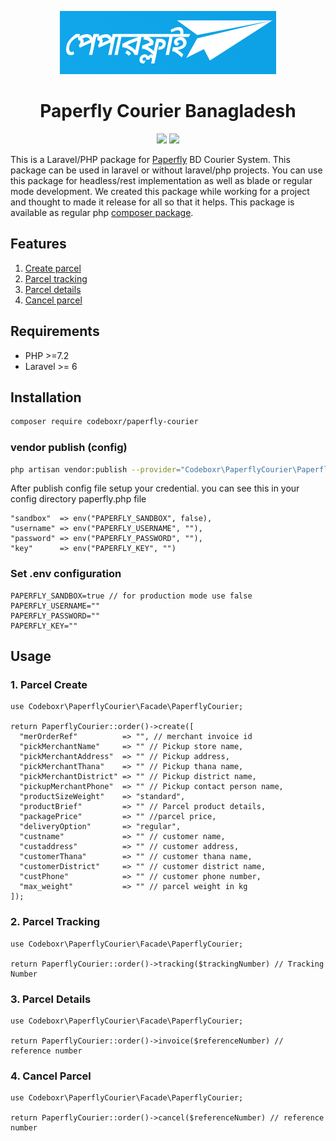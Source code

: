 <p align="center" style="color: #0b0b0b">
  <img src="https://raw.githubusercontent.com/codeboxrcodehub/paperfly-courier/main/image/logo.png">
</p>

<h1 align="center">Paperfly Courier Banagladesh</h1>
<p align="center" >
<img src="https://img.shields.io/packagist/dt/codeboxr/paperfly-courier">
<img src="https://img.shields.io/packagist/stars/codeboxr/paperfly-courier">
</p>

This is a Laravel/PHP package for [Paperfly](https://paperfly.com.bd/) BD Courier System. This package can be used in laravel or without laravel/php projects. You can use this package for headless/rest implementation as well as blade or regular mode development. We created this package while working for a project and thought to made it release for all so that it helps. This package is available as regular php [composer package](https://packagist.org/packages/codeboxr/paperfly-courier).

## Features

1. [Create parcel](https://github.com/codeboxrcodehub/ecourier-courier#1-get-ecourier-delivery-city-list)
2. [Parcel tracking](https://github.com/codeboxrcodehub/ecourier-courier#2-get-ecourier-delivery-thanaupzilla-list)
3. [Parcel details](https://github.com/codeboxrcodehub/ecourier-courier#3-get-ecourier-delivery-postcode-list)
4. [Cancel parcel](https://github.com/codeboxrcodehub/ecourier-courier#3-get-ecourier-delivery-postcode-list)


## Requirements

- PHP >=7.2
- Laravel >= 6

## Installation

```bash
composer require codeboxr/paperfly-courier
```

### vendor publish (config)

```bash
php artisan vendor:publish --provider="Codeboxr\PaperflyCourier\PaperflyCourierServiceProvider"
```

After publish config file setup your credential. you can see this in your config directory paperfly.php file

```
"sandbox"  => env("PAPERFLY_SANDBOX", false),
"username" => env("PAPERFLY_USERNAME", ""),
"password" => env("PAPERFLY_PASSWORD", ""),
"key"      => env("PAPERFLY_KEY", "")
```

### Set .env configuration

```
PAPERFLY_SANDBOX=true // for production mode use false
PAPERFLY_USERNAME=""
PAPERFLY_PASSWORD=""
PAPERFLY_KEY=""
```

## Usage

### 1. Parcel Create
```
use Codeboxr\PaperflyCourier\Facade\PaperflyCourier;

return PaperflyCourier::order()->create([
  "merOrderRef"          => "", // merchant invoice id
  "pickMerchantName"     => "" // Pickup store name,
  "pickMerchantAddress"  => "" // Pickup address,
  "pickMerchantThana"    => "" // Pickup thana name,
  "pickMerchantDistrict" => "" // Pickup district name,
  "pickupMerchantPhone"  => "" // Pickup contact person name,
  "productSizeWeight"    => "standard",
  "productBrief"         => "" // Parcel product details, 
  "packagePrice"         => "" //parcel price,
  "deliveryOption"       => "regular",
  "custname"             => "" // customer name,
  "custaddress"          => "" // customer address,
  "customerThana"        => "" // customer thana name,
  "customerDistrict"     => "" // customer district name,
  "custPhone"            => "" // customer phone number,
  "max_weight"           => "" // parcel weight in kg
]);
```


### 2. Parcel Tracking
```
use Codeboxr\PaperflyCourier\Facade\PaperflyCourier;

return PaperflyCourier::order()->tracking($trackingNumber) // Tracking Number
```

### 3. Parcel Details
```
use Codeboxr\PaperflyCourier\Facade\PaperflyCourier;

return PaperflyCourier::order()->invoice($referenceNumber) // reference number
```

### 4. Cancel Parcel
```
use Codeboxr\PaperflyCourier\Facade\PaperflyCourier;

return PaperflyCourier::order()->cancel($referenceNumber) // reference number
```
